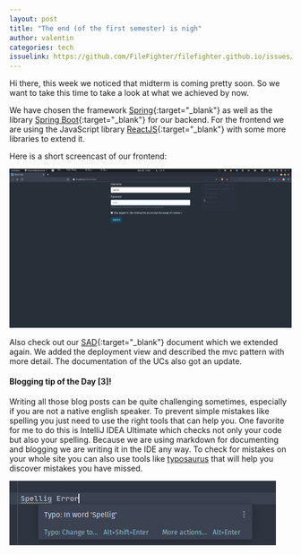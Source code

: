 ```yaml
---
layout: post
title: "The end (of the first semester) is nigh"
author: valentin
categories: tech
issuelink: https://github.com/FileFighter/filefighter.github.io/issues/50
---
```


Hi there, 
this week we noticed that midterm is coming pretty soon. So we want to take this time to take a look at what we achieved by now.

We have chosen the framework [Spring](https://spring.io){:target="_blank"} as well as the library [Spring Boot](https://spring.io/projects/spring-boot){:target="_blank"} for our backend.
For the frontend we are using the JavaScript library [ReactJS](https://reactjs.org/){:target="_blank"} with some more libraries to extend it.


Here is a short screencast of our frontend:



<a href="/assets/screencasts/fe-demo.gif" data-lightbox="demo" ><img src="/assets/screencasts/fe-demo.gif"></a>

Also check out our [SAD](https://filefighter.github.io/wiki/arch){:target="_blank"} document which we extended again. We added the deployment view and described the mvc pattern with more detail. The documentation of the UCs also got an update.




#### Blogging tip of the Day [3]!
Writing all those blog posts can be quite challenging sometimes, especially if you are not a native english speaker.
To prevent simple mistakes like spelling you just need to use the right tools that can help you.
 One favorite for me to do this is IntelliJ IDEA Ultimate which checks not only your code but also your spelling.
 Because we are using markdown for documenting and blogging we are writing it in the IDE any way.
 To check for mistakes on your whole site you can also use tools like [typosaurus](https://typosaur.us/) that will help you discover mistakes you have missed.
 
<img src="/assets/images/blog-9/spelling.png">

